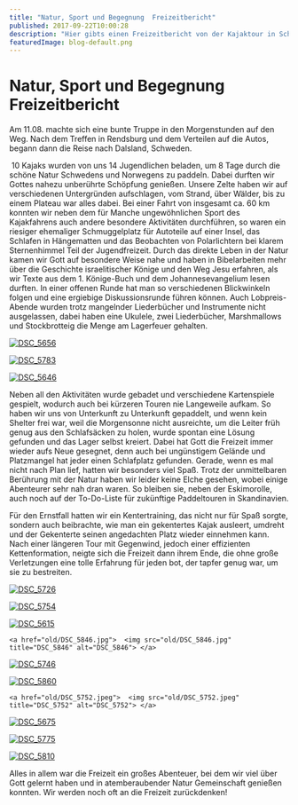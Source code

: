 ```yaml
---
title: "Natur, Sport und Begegnung  Freizeitbericht"
published: 2017-09-22T10:00:28
description: "Hier gibts einen Freizeitbericht von der Kajaktour in Schweden unserer Jugendfreizeit 2017!\n\n#jugendfreizeit #kajak #sommer2017 #meinEC #WirSindDerNordbund"
featuredImage: blog-default.png
---
```


# Natur, Sport und Begegnung  Freizeitbericht

Am 11.08. machte sich eine bunte Truppe in den Morgenstunden auf den Weg. Nach dem Treffen 
in Rendsburg und dem Verteilen auf die Autos, begann dann die Reise nach Dalsland, Schweden.

<img loading="lazy" src="old/DSC_5703.jpeg" alt> 
10 Kajaks wurden von uns 14 Jugendlichen beladen, um 8 Tage durch die schöne Natur Schwedens 
und Norwegens zu paddeln. Dabei durften wir Gottes nahezu unberührte Schöpfung genießen. 
Unsere Zelte haben wir auf verschiedenen Untergründen aufschlagen, vom Strand, über Wälder, bis 
zu einem Plateau war alles dabei. Bei einer Fahrt von insgesamt ca. 60 km konnten wir neben dem 
für Manche ungewöhnlichen Sport des Kajakfahrens auch andere besondere Aktivitäten 
durchführen, so waren ein riesiger ehemaliger Schmuggelplatz für Autoteile auf einer Insel, das 
Schlafen in Hängematten und das Beobachten von Polarlichtern bei klarem Sternenhimmel Teil der 
Jugendfreizeit. 
Durch das direkte Leben in der Natur kamen wir Gott auf besondere Weise nahe und haben in 
Bibelarbeiten mehr über die Geschichte israelitischer Könige und den Weg Jesu erfahren, als wir 
Texte aus dem 1. Könige-Buch und dem Johannesevangelium lesen durften. In einer offenen Runde 
hat man so verschiedenen Blickwinkeln folgen und eine ergiebige Diskussionsrunde führen können. 
Auch Lobpreis-Abende wurden trotz mangelnder Liederbücher und Instrumente nicht ausgelassen, 
dabei haben eine Ukulele, zwei Liederbücher, Marshmallows und Stockbrotteig die Menge am 
Lagerfeuer gehalten.



   <a href="old/DSC_5656.jpeg">  <img src="old/DSC_5656.jpeg" title="DSC_5656" alt="DSC_5656"> </a> 

 

  <a href="old/DSC_5783.jpeg">  <img src="old/DSC_5783.jpeg" title="DSC_5783" alt="DSC_5783"> </a> 

 

  <a href="old/DSC_5646.jpeg">  <img src="old/DSC_5646.jpeg" title="DSC_5646" alt="DSC_5646"> </a> 

 

 

 

Neben all den Aktivitäten wurde gebadet und verschiedene Kartenspiele gespielt, wodurch auch bei 
kürzeren Touren nie Langeweile aufkam. 
So haben wir uns von Unterkunft zu Unterkunft gepaddelt, und wenn kein Shelter frei war, weil die 
Morgensonne nicht ausreichte, um die Leiter früh genug aus den Schlafsäcken zu holen, wurde 
spontan eine Lösung gefunden und das Lager selbst kreiert. Dabei hat Gott die Freizeit immer 
wieder aufs Neue gesegnet, denn auch bei ungünstigem Gelände und Platzmangel hat jeder einen 
Schlafplatz gefunden. 
Gerade, wenn es mal nicht nach Plan lief, hatten wir besonders viel Spaß. 
Trotz der unmittelbaren Berührung mit der Natur haben wir leider keine Elche gesehen, wobei 
einige Abenteurer sehr nah dran waren. So bleiben sie, neben der Eskimorolle, auch noch auf der 
To-Do-Liste für zukünftige Paddeltouren in Skandinavien.

Für den Ernstfall hatten wir ein Kentertraining, das nicht nur für Spaß sorgte, sondern auch 
beibrachte, wie man ein gekentertes Kajak ausleert, umdreht und der Gekenterte seinen angedachten 
Platz wieder einnehmen kann. 
Nach einer längeren Tour mit Gegenwind, jedoch einer effizienten Kettenformation, neigte sich die 
Freizeit dann ihrem Ende, die ohne große Verletzungen eine tolle Erfahrung für jeden bot, der 
tapfer genug war, um sie zu bestreiten.



   <a href="old/DSC_5726.jpeg">  <img src="old/DSC_5726.jpeg" title="DSC_5726" alt="DSC_5726"> </a> 

 

   <a href="old/DSC_5754.jpeg">  <img src="old/DSC_5754.jpeg" title="DSC_5754" alt="DSC_5754"> </a> 

  <a href="old/DSC_5615.jpeg">  <img src="old/DSC_5615.jpeg" title="DSC_5615" alt="DSC_5615"> </a> 

 

  

    <a href="old/DSC_5846.jpg">  <img src="old/DSC_5846.jpg" title="DSC_5846" alt="DSC_5846"> </a> 

 

   <a href="old/DSC_5746.jpg">  <img src="old/DSC_5746.jpg" title="DSC_5746" alt="DSC_5746"> </a> 

 

   <a href="old/DSC_5860.jpg">  <img src="old/DSC_5860.jpg" title="DSC_5860" alt="DSC_5860"> </a> 

 

  

    <a href="old/DSC_5752.jpeg">  <img src="old/DSC_5752.jpeg" title="DSC_5752" alt="DSC_5752"> </a> 

 

   <a href="old/DSC_5675.jpg">  <img src="old/DSC_5675.jpg" title="DSC_5675" alt="DSC_5675"> </a> 

 

   <a href="old/DSC_5775.jpeg">  <img src="old/DSC_5775.jpeg" title="DSC_5775" alt="DSC_5775"> </a> 

 

   <a href="old/DSC_5810.jpeg">  <img src="old/DSC_5810.jpeg" title="DSC_5810" alt="DSC_5810"> </a> 

 

  

  

Alles in allem war die Freizeit ein großes Abenteuer, bei dem wir viel über Gott gelernt haben und 
in atemberaubender Natur Gemeinschaft genießen konnten. 
Wir werden noch oft an die Freizeit zurückdenken!